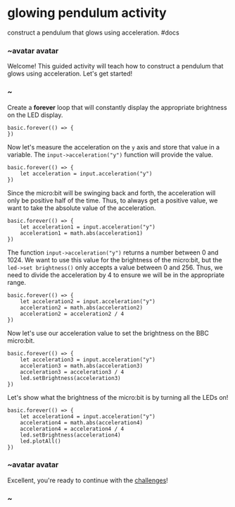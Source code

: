 # glowing pendulum activity

construct a pendulum that glows using acceleration. #docs

### ~avatar avatar

Welcome! This guided activity will teach how to construct a pendulum that glows using acceleration. Let's get started!

### ~

Create a **forever** loop that will constantly display the appropriate brightness on the LED display.

```
basic.forever(() => {
})
```

Now let's measure the acceleration on the `y` axis and store that value in a variable. The `input->acceleration("y")` function will provide the value.

```
basic.forever(() => {
    let acceleration = input.acceleration("y")
})
```

Since the micro:bit will be swinging back and forth, the acceleration will only be positive half of the time. Thus, to always get a positive value, we want to take the absolute value of the acceleration.

```
basic.forever(() => {
    let acceleration1 = input.acceleration("y")
    acceleration1 = math.abs(acceleration1)
})
```

The function `input->acceleration("y")` returns a number between 0 and 1024. We want to use this value for the brightness of the micro:bit, but the `led->set brightness()` only accepts a value between 0 and 256. Thus, we need to divide the acceleration by 4 to ensure we will be in the appropriate range.

```
basic.forever(() => {
    let acceleration2 = input.acceleration("y")
    acceleration2 = math.abs(acceleration2)
    acceleration2 = acceleration2 / 4
})
```

Now let's use our acceleration value to set the brightness on the BBC micro:bit.

```
basic.forever(() => {
    let acceleration3 = input.acceleration("y")
    acceleration3 = math.abs(acceleration3)
    acceleration3 = acceleration3 / 4
    led.setBrightness(acceleration3)
})
```

Let's show what the brightness of the micro:bit is by turning all the LEDs on!

```
basic.forever(() => {
    let acceleration4 = input.acceleration("y")
    acceleration4 = math.abs(acceleration4)
    acceleration4 = acceleration4 / 4
    led.setBrightness(acceleration4)
    led.plotAll()
})
```

### ~avatar avatar

Excellent, you're ready to continue with the [challenges](/lessons/glowing-pendulum/challenges)!

### ~

